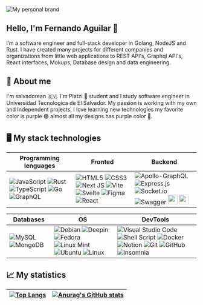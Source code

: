 ![My personal brand](https://res.cloudinary.com/feraguilar695/image/upload/v1681418074/portfolio/profile_jt5k9m.png)

## Hello, I'm Fernando Aguilar 👋

I’m a software engineer and full-stack developer in Golang, NodeJS and Rust.  I have created many projects for different companies and organizations from little web applications to REST API's, Graphql API's, React interfaces, Mokups, Database design and data engineering. 


## 🧑 About me 

I'm salvadorean 🇸🇻. I'm Platzi 💚 student and I study software engineer in Universidad Tecnologica de El Salvador. My passion is working with my own and Independent projects, I love learning new technologies my favorite color is purple 🟣 almost all my designs has purple color 🤣.

## 🖥️ My stack technologies

|Programming lenguages| Fronted | Backend |
|--|--|--|
| ![JavaScript](https://img.shields.io/badge/javascript-%23323330.svg?style=for-the-badge&logo=javascript&logoColor=%23F7DF1E) ![Rust](https://img.shields.io/badge/rust-%23000000.svg?style=for-the-badge&logo=rust&logoColor=white) ![TypeScript](https://img.shields.io/badge/typescript-%23007ACC.svg?style=for-the-badge&logo=typescript&logoColor=white) ![Go](https://img.shields.io/badge/go-%2300ADD8.svg?style=for-the-badge&logo=go&logoColor=white) ![GraphQL](https://img.shields.io/badge/-GraphQL-E10098?style=for-the-badge&logo=graphql&logoColor=white) | ![HTML5](https://img.shields.io/badge/html5-%23E34F26.svg?style=for-the-badge&logo=html5&logoColor=white) ![CSS3](https://img.shields.io/badge/css3-%231572B6.svg?style=for-the-badge&logo=css3&logoColor=white) ![Next JS](https://img.shields.io/badge/Next-black?style=for-the-badge&logo=next.js&logoColor=white) ![Vite](https://img.shields.io/badge/vite-%23646CFF.svg?style=for-the-badge&logo=vite&logoColor=white) ![Svelte](https://img.shields.io/badge/svelte-%23f1413d.svg?style=for-the-badge&logo=svelte&logoColor=white) ![Figma](https://img.shields.io/badge/figma-%23F24E1E.svg?style=for-the-badge&logo=figma&logoColor=white) ![React](https://img.shields.io/badge/react-%2320232a.svg?style=for-the-badge&logo=react&logoColor=%2361DAFB) |![Apollo-GraphQL](https://img.shields.io/badge/-ApolloGraphQL-311C87?style=for-the-badge&logo=apollo-graphql) ![Express.js](https://img.shields.io/badge/express.js-%23404d59.svg?style=for-the-badge&logo=express&logoColor=%2361DAFB)  ![Socket.io](https://img.shields.io/badge/Socket.io-black?style=for-the-badge&logo=socket.io&badgeColor=010101) ![Swagger](https://img.shields.io/badge/-Swagger-%23Clojure?style=for-the-badge&logo=swagger&logoColor=white) <img src="https://img.shields.io/badge/-Echo-00ADD8?style=for-the-badge&logo=go&logoColor=white&labelColor=2C2F33" height="25"> <img src="https://img.shields.io/badge/-Actix-000000?style=for-the-badge&logo=rust&logoColor=white" height="25"> |

|Databases| OS | DevTools |
|--|--|--|
| ![MySQL](https://img.shields.io/badge/mysql-%2300f.svg?style=for-the-badge&logo=mysql&logoColor=white) ![MongoDB](https://img.shields.io/badge/MongoDB-%234ea94b.svg?style=for-the-badge&logo=mongodb&logoColor=white) | ![Debian](https://img.shields.io/badge/Debian-D70A53?style=for-the-badge&logo=debian&logoColor=white) ![Deepin](https://img.shields.io/badge/Deepin-007CFF?style=for-the-badge&logo=deepin&logoColor=white) ![Fedora](https://img.shields.io/badge/Fedora-294172?style=for-the-badge&logo=fedora&logoColor=white) ![Linux Mint](https://img.shields.io/badge/Linux%20Mint-87CF3E?style=for-the-badge&logo=Linux%20Mint&logoColor=white) ![Ubuntu](https://img.shields.io/badge/Ubuntu-E95420?style=for-the-badge&logo=ubuntu&logoColor=white) ![Linux](https://img.shields.io/badge/Linux-FCC624?style=for-the-badge&logo=linux&logoColor=black) | ![Visual Studio Code](https://img.shields.io/badge/Visual%20Studio%20Code-0078d7.svg?style=for-the-badge&logo=visual-studio-code&logoColor=white) ![Shell Script](https://img.shields.io/badge/shell_script-%23121011.svg?style=for-the-badge&logo=gnu-bash&logoColor=white) ![Docker](https://img.shields.io/badge/docker-%230db7ed.svg?style=for-the-badge&logo=docker&logoColor=white) ![Notion](https://img.shields.io/badge/Notion-%23000000.svg?style=for-the-badge&logo=notion&logoColor=white) ![Git](https://img.shields.io/badge/git-%23F05033.svg?style=for-the-badge&logo=git&logoColor=white) ![GitHub](https://img.shields.io/badge/github-%23121011.svg?style=for-the-badge&logo=github&logoColor=white) ![Insomnia](https://img.shields.io/badge/Insomnia-black?style=for-the-badge&logo=insomnia&logoColor=5849BE) |

## :chart_with_upwards_trend: My statistics

| [![Top Langs](https://github-readme-stats.vercel.app/api/top-langs/?username=ferjoaguilar&hide_progress=false&theme=radical)](https://github.com/anuraghazra/github-readme-stats) | [![Anurag's GitHub stats](https://github-readme-stats.vercel.app/api?username=ferjoaguilar&show_icons=true&theme=radical)](https://github.com/anuraghazra/github-readme-stats) |
| --- |--- |


